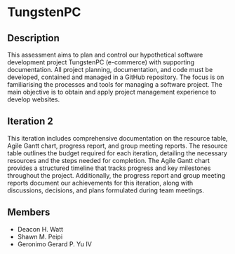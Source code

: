 # TungstenPC


## Description

This assessment aims to plan and control our hypothetical software development project TungstenPC (e-commerce) with supporting documentation. All project planning, documentation, and code must be developed, contained and managed in a GitHub repository. The focus is on familiarising the processes and tools for managing a software project. The main objective is to obtain and apply project management experience to develop websites.


## Iteration 2
This iteration includes comprehensive documentation on the resource table, Agile Gantt chart, progress report, and group meeting reports. The resource table outlines the budget required for each iteration, detailing the necessary resources and the steps needed for completion. The Agile Gantt chart provides a structured timeline that tracks progress and key milestones throughout the project. Additionally, the progress report and group meeting reports document our achievements for this iteration, along with discussions, decisions, and plans formulated during team meetings.



## Members
- Deacon H. Watt
- Shawn M. Peipi
- Geronimo Gerard P. Yu IV
